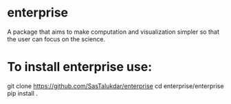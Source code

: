 # enterprise
A package that aims to make computation and visualization simpler so that the user can focus on the science.

# To install enterprise use:
git clone https://github.com/SasTalukdar/enterprise
cd enterprise/enterprise
pip install .
